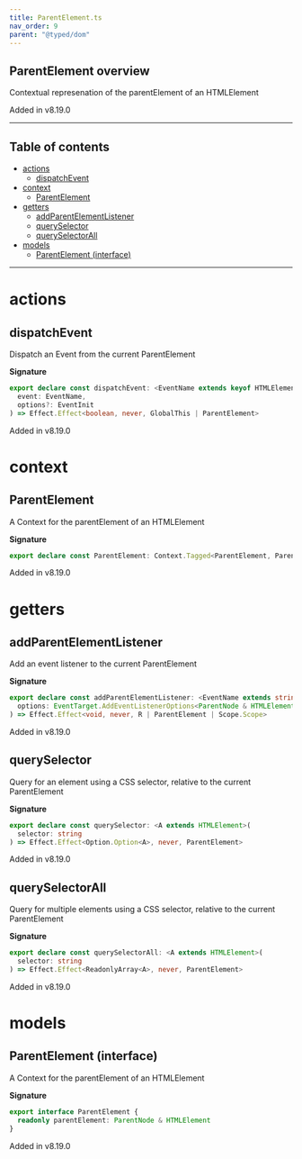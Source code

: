 ```yaml
---
title: ParentElement.ts
nav_order: 9
parent: "@typed/dom"
---
```


## ParentElement overview

Contextual represenation of the parentElement of an HTMLElement

Added in v8.19.0

---

<h2 class="text-delta">Table of contents</h2>

- [actions](#actions)
  - [dispatchEvent](#dispatchevent)
- [context](#context)
  - [ParentElement](#parentelement)
- [getters](#getters)
  - [addParentElementListener](#addparentelementlistener)
  - [querySelector](#queryselector)
  - [querySelectorAll](#queryselectorall)
- [models](#models)
  - [ParentElement (interface)](#parentelement-interface)

---

# actions

## dispatchEvent

Dispatch an Event from the current ParentElement

**Signature**

```ts
export declare const dispatchEvent: <EventName extends keyof HTMLElementEventMap>(
  event: EventName,
  options?: EventInit
) => Effect.Effect<boolean, never, GlobalThis | ParentElement>
```

Added in v8.19.0

# context

## ParentElement

A Context for the parentElement of an HTMLElement

**Signature**

```ts
export declare const ParentElement: Context.Tagged<ParentElement, ParentElement>
```

Added in v8.19.0

# getters

## addParentElementListener

Add an event listener to the current ParentElement

**Signature**

```ts
export declare const addParentElementListener: <EventName extends string, R = never>(
  options: EventTarget.AddEventListenerOptions<ParentNode & HTMLElement, EventName, R>
) => Effect.Effect<void, never, R | ParentElement | Scope.Scope>
```

Added in v8.19.0

## querySelector

Query for an element using a CSS selector, relative to the current ParentElement

**Signature**

```ts
export declare const querySelector: <A extends HTMLElement>(
  selector: string
) => Effect.Effect<Option.Option<A>, never, ParentElement>
```

Added in v8.19.0

## querySelectorAll

Query for multiple elements using a CSS selector, relative to the current ParentElement

**Signature**

```ts
export declare const querySelectorAll: <A extends HTMLElement>(
  selector: string
) => Effect.Effect<ReadonlyArray<A>, never, ParentElement>
```

Added in v8.19.0

# models

## ParentElement (interface)

A Context for the parentElement of an HTMLElement

**Signature**

```ts
export interface ParentElement {
  readonly parentElement: ParentNode & HTMLElement
}
```

Added in v8.19.0

